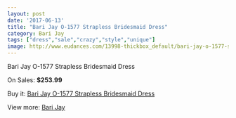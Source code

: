 ```yaml
---
layout: post
date: '2017-06-13'
title: "Bari Jay O-1577 Strapless Bridesmaid Dress"
category: Bari Jay
tags: ["dress","sale","crazy","style","unique"]
image: http://www.eudances.com/13998-thickbox_default/bari-jay-o-1577-strapless-bridesmaid-dress.jpg
---
```

Bari Jay O-1577 Strapless Bridesmaid Dress

On Sales: **$253.99**
<a href="https://www.eudances.com/en/bari-jay/4198-bari-jay-o-1577-strapless-bridesmaid-dress.html"><amp-img layout="responsive" width="600" height="600" src="//www.eudances.com/13998-thickbox_default/bari-jay-o-1577-strapless-bridesmaid-dress.jpg" alt="Bari Jay O-1577 Strapless Bridesmaid Dress 0" /></a>

Buy it: [Bari Jay O-1577 Strapless Bridesmaid Dress](https://www.eudances.com/en/bari-jay/4198-bari-jay-o-1577-strapless-bridesmaid-dress.html "Bari Jay O-1577 Strapless Bridesmaid Dress")

View more: [Bari Jay](https://www.eudances.com/en/56-bari-jay "Bari Jay")